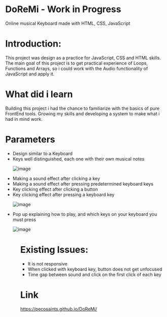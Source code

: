 # DoReMi - Work in Progress
Online musical Keyboard made with HTML, CSS, JavaScript
# Introduction:
This project was design as a practice for JavaScript, CSS and HTML skills. The main goal of this project is to get practical experience of Loops, Functions and Arrays, so i could work with the Audio functionality of JavaScript and apply it.

# What did i learn
Building this project i had the chance to familiarize with the basics of pure FrontEnd tools. Growing my skills and developing a system to make what i had in mind work.

# Parameters

 <ul>
  <li>Design similar to a Keyboard </li>
  <li>Keys well distinguished, each one with their own musical notes </li>
  
![image](https://user-images.githubusercontent.com/80483432/122479369-5785c180-cfa1-11eb-934c-1995b7b5a7c0.png)
  
  <li>Making a sound effect after clicking a key </li>
  <li>Making a sound effect after pressing predetermined keyboard keys </li>
  <li>Key clicking effect after clicking a button</li>
  <li>Key clicking effect after pressing a keyboard key  </li>
  
  ![image](https://user-images.githubusercontent.com/80483432/122479787-04f8d500-cfa2-11eb-9484-cda40e1e755e.png)

  
  <li> Pop up explaining how to play, and which keys on your keyboard you must press</li>
  
  ![image](https://user-images.githubusercontent.com/80483432/122479842-20fc7680-cfa2-11eb-8b37-3a5c84209cd4.png)

 <ul>

  # Existing Issues:
  <ul>
   <li> It is not responsive</li>
   <li> When clicked with keyboard key, button does not get unfocused</li>
   <li> Time gap between sound and click on the first click of each key</li>
  </ul>

  # Link
  
  https://pecosaints.github.io/DoReMi/
